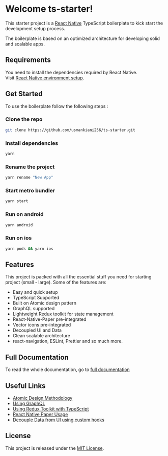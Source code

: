 # Welcome ts-starter!

This starter project is a [React Native](https://facebook.github.io/react-native/) TypeScript boilerplate to kick start the development setup process.

The boilerplate is based on an optimized architecture for developing solid and scalable apps.

## Requirements

You need to install the dependencies required by React Native.  
Visit [React Native environment setup](https://reactnative.dev/docs/environment-setup).

## Get Started

To use the boilerplate follow the following steps :

### Clone the repo

```bash
git clone https://github.com/usmankiani256/ts-starter.git

```

### Install dependencies

```bash
yarn

```

### Rename the project

```bash
yarn rename "New App"

```

### Start metro bundler

```bash
yarn start

```

### Run on android

```bash
yarn android

```

### Run on ios

```bash
yarn pods && yarn ios

```

## Features

This project is packed with all the essential stuff you need for starting project (small - large). Some of the features are:

- Easy and quick setup
- TypeScript Supported
- Built on Atomic design pattern
- GraphQL supported
- Lightweight Redux toolkit for state management
- React-Native-Paper pre-integrated
- Vector icons pre-integrated
- Decoupled UI and Data
- Clean scalable architecture
- react-navigation, ESLint, Prettier and so much more.

## Full Documentation

To read the whole documentation, go to [full documentation](https://github.com/usmankiani256/ts-starter.git)

## Useful Links

- [Atomic Design Methodology](https://atomicdesign.bradfrost.com/chapter-2/)
- [Using GraphQL](https://github.com/prisma-labs/graphql-request)
- [Using Redux Toolkit with TypeScript](https://redux-toolkit.js.org/usage/usage-with-typescript)
- [React Native Paper Usage](https://callstack.github.io/react-native-paper/index.html)
- [Decouple Data from UI using custom hooks](https://felixgerschau.com/react-hooks-separation-of-concerns/)

## License

This project is released under the [MIT License](https://github.com/usmankiani256/ts-starter/blob/main/LICENSE).
